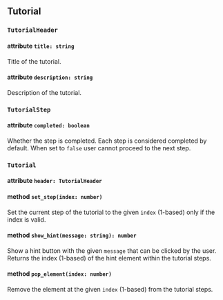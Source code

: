 ## Tutorial 

### `TutorialHeader`

#### attribute `title: string`

Title of the tutorial.

#### attribute `description: string`

Description of the tutorial.


### `TutorialStep`

#### attribute `completed: boolean`

Whether the step is completed. 
Each step is considered completed by default.
When set to `false` user cannot proceed to the next step.


### `Tutorial`

#### attribute `header: TutorialHeader`

#### method `set_step(index: number)`

Set the current step of the tutorial to the given `index` (1-based)
only if the index is valid.

#### method `show_hint(message: string): number`

Show a hint button with the given `message` that can be clicked by the user.
Returns the index (1-based) of the hint element within the tutorial steps.

#### method `pop_element(index: number)`
Remove the element at the given `index` (1-based) from the tutorial steps.
